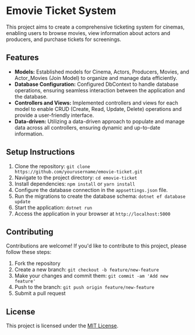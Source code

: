 # Emovie Ticket System

This project aims to create a comprehensive ticketing system for cinemas, enabling users to browse movies, view information about actors and producers, and purchase tickets for screenings.

## Features

- **Models:** Established models for Cinema, Actors, Producers, Movies, and Actor_Movies (Join Model) to organize and manage data efficiently.
- **Database Configuration:** Configured DbContext to handle database operations, ensuring seamless interaction between the application and the database.
- **Controllers and Views:** Implemented controllers and views for each model to enable CRUD (Create, Read, Update, Delete) operations and provide a user-friendly interface.
- **Data-driven:** Utilizing a data-driven approach to populate and manage data across all controllers, ensuring dynamic and up-to-date information.

## Setup Instructions

1. Clone the repository: `git clone https://github.com/yourusername/emovie-ticket.git`
2. Navigate to the project directory: `cd emovie-ticket`
3. Install dependencies: `npm install` or `yarn install`
4. Configure the database connection in the `appsettings.json` file.
5. Run the migrations to create the database schema: `dotnet ef database update`
6. Start the application: `dotnet run`
7. Access the application in your browser at `http://localhost:5000`

## Contributing

Contributions are welcome! If you'd like to contribute to this project, please follow these steps:

1. Fork the repository
2. Create a new branch: `git checkout -b feature/new-feature`
3. Make your changes and commit them: `git commit -am 'Add new feature'`
4. Push to the branch: `git push origin feature/new-feature`
5. Submit a pull request

## License

This project is licensed under the [MIT License](LICENSE).

